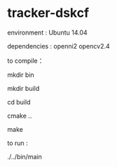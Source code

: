 # tracker-dskcf
environment : Ubuntu 14.04

dependencies : openni2 opencv2.4



to compile：

  mkdir bin

  mkdir build

  cd build

  cmake ..

  make

to run : 

  ./../bin/main
